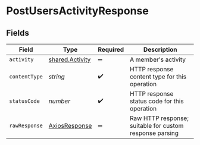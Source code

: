 # PostUsersActivityResponse


## Fields

| Field                                                   | Type                                                    | Required                                                | Description                                             |
| ------------------------------------------------------- | ------------------------------------------------------- | ------------------------------------------------------- | ------------------------------------------------------- |
| `activity`                                              | [shared.Activity](../../models/shared/activity.md)      | :heavy_minus_sign:                                      | A member's activity                                     |
| `contentType`                                           | *string*                                                | :heavy_check_mark:                                      | HTTP response content type for this operation           |
| `statusCode`                                            | *number*                                                | :heavy_check_mark:                                      | HTTP response status code for this operation            |
| `rawResponse`                                           | [AxiosResponse](https://axios-http.com/docs/res_schema) | :heavy_minus_sign:                                      | Raw HTTP response; suitable for custom response parsing |
